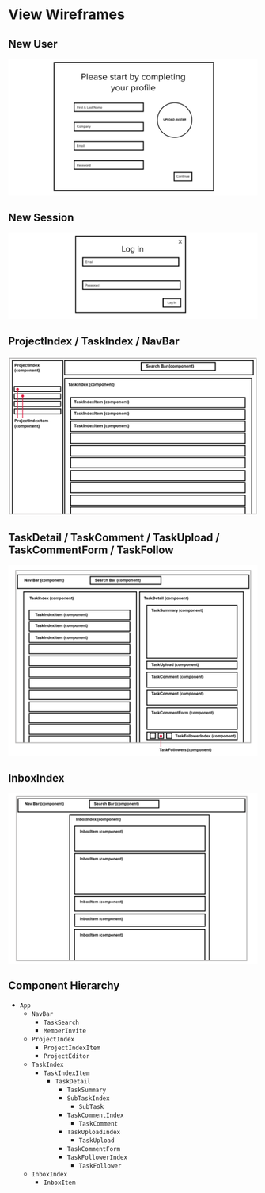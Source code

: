 # View Wireframes

## New User
![new-user]

## New Session
![new-session]

## ProjectIndex / TaskIndex / NavBar
![project_index]

## TaskDetail / TaskComment / TaskUpload / TaskCommentForm / TaskFollow
![task_detail]

## InboxIndex
![inbox]

## Component Hierarchy

* `App`
  * `NavBar`
    * `TaskSearch`
    * `MemberInvite`
  * `ProjectIndex`
    * `ProjectIndexItem`
    * `ProjectEditor`
  * `TaskIndex`
    * `TaskIndexItem`
      * `TaskDetail`
        * `TaskSummary`
        * `SubTaskIndex`
          * `SubTask`
        * `TaskCommentIndex`
          * `TaskComment`
        * `TaskUploadIndex`
          * `TaskUpload`
        * `TaskCommentForm`
        * `TaskFollowerIndex`
          * `TaskFollower`
  * `InboxIndex`
    * `InboxItem`

[new-user]: ./wireframes/new_user.png
[new-session]: ./wireframes/new_session.png
[project_index]: ./wireframes/project_index.png
[task_detail]: ./wireframes/task_detail.png
[inbox]: ./wireframes/inbox.png
